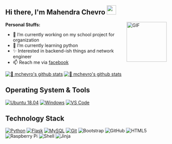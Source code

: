 ## Hi there, I'm Mahendra Chevro <img src="https://github.com/TheDudeThatCode/TheDudeThatCode/blob/master/Assets/Hi.gif" width="29px">

<img align="right" alt="GIF" height="125px" src="https://i.giphy.com/media/LMt9638dO8dftAjtco/200.webp" />

**Personal Stuffs:**
- 🔭 I’m currently working on my school project for organization
- 🐍 I’m currently learning python
- ✨ Interested in backend-ish things and network engineer
- 📫 Reach me via [facebook](https://www.facebook.com/mahendra.chevro)

[![🦉 mchevro's github stats](https://github-readme-stats.vercel.app/api?username=mchevro&show_icons=true&hide_border=true&hide=issues)](https://github.com/mchevro)
[![🦉 mchevro's github stats](https://github-readme-stats.vercel.app/api/top-langs/?username=mchevro&hide_langs_below=1)](https://github.com/mchevro)


## Operating System & Tools
[![Ubuntu 18.04](https://img.shields.io/badge/Ubuntu-18.04-%23de4815?style=flat-square&logo=ubuntu)](https://ubuntu.com/)
[![Windows](https://img.shields.io/badge/Windows-10-%23007ACC?style=flat-square&logo=windows)](https://www.microsoft.com/en-us/software-download/windows10)
[![VS Code](https://img.shields.io/badge/IDE-VSCode-%23007ACC?style=flat-square&logo=Visual-studio-code)](https://code.visualstudio.com/)

## Technology Stack
[![Python](https://img.shields.io/badge/-Python-3776AB?style=flat-square&logo=python&logoColor=ffffff)](https://www.python.org/)
[![Flask](https://img.shields.io/badge/-Flask-000000?style=flat-square&logo=Flask&logoColor=ffffff)](https://flask.palletsprojects.com/)
[![MySQL](https://img.shields.io/badge/-MySQL-4479A1?style=flat-square&logo=MySQL&logoColor=ffffff)](https://www.mysql.com/)
[![Git](https://img.shields.io/badge/-Git-%23F05032?style=flat-square&logo=git&logoColor=%23ffffff)](https://git-scm.com/)
![Bootstrap](https://img.shields.io/badge/-Bootstrap-563D7C?style=flat-square&logo=bootstrap&logoColor=white)
![GitHub](https://img.shields.io/badge/-GitHub-181717?style=flat-square&logo=github)
![HTML5](https://img.shields.io/badge/-HTML5-E34F26?style=flat-square&logo=html5&logoColor=white)
![Raspberry Pi](https://img.shields.io/badge/-Raspberry%20Pi-C51A4A?style=flat-square&logo=Raspberry-Pi)
![Shell](https://img.shields.io/badge/-shell-5391FE?style=flat-square&logo=PowerShell&logoColor=white)
![Jinja](https://img.shields.io/badge/-Jinja-b41717?style=flat-square&logo=Jinja&logoColor=white)
